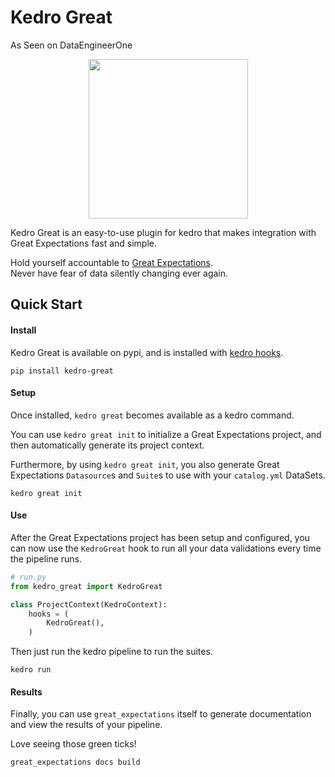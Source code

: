 # Kedro Great

As Seen on DataEngineerOne

<p align="center">
  <img width="255" src="https://github.com/tamsanh/kedro-great/blob/master/images/great.png">
</p>


Kedro Great is an easy-to-use plugin for kedro that makes integration with Great Expectations fast and simple.

Hold yourself accountable to [Great Expectations](https://github.com/great-expectations/great_expectations).  
Never have fear of data silently changing ever again.

## Quick Start

#### Install
Kedro Great is available on pypi, and is installed with [kedro hooks](https://kedro.readthedocs.io/en/latest/04_user_guide/15_hooks.html).

```console
pip install kedro-great
```

#### Setup

Once installed, `kedro great` becomes available as a kedro command.

You can use `kedro great init` to initialize a Great Expectations project, and then automatically generate its project context.

Furthermore, by using `kedro great init`, you also generate Great Expectations `Datasource`s and `Suite`s to use with your `catalog.yml` DataSets.

```console
kedro great init
```

#### Use

After the Great Expectations project has been setup and configured, you can now use the `KedroGreat` hook to run all your data validations every time the pipeline runs.

```python
# run.py
from kedro_great import KedroGreat

class ProjectContext(KedroContext):
    hooks = (
        KedroGreat(),
    )
```


Then just run the kedro pipeline to run the suites.

```console
kedro run
```

#### Results

Finally, you can use `great_expectations` itself to generate documentation and view the results of your pipeline.

Love seeing those green ticks!

```console
great_expectations docs build
```
